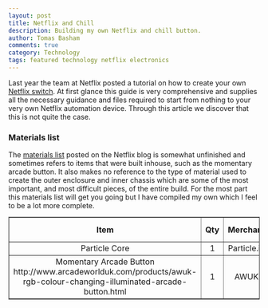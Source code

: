 ```yaml
---
layout: post
title: Netflix and Chill
description: Building my own Netflix and chill button.
author: Tomas Basham
comments: true
category: Technology
tags: featured technology netflix electronics
---
```

Last year the team at Netflix posted a tutorial on how to create your own [Netflix switch](https://makeit.netflix.com/the-switch). At first glance this guide is very comprehensive and supplies all the necessary guidance and files required to start from nothing to your very own Netflix automation device. Through this article we discover that this is not quite the case.

### Materials list

The [materials list](https://makeit.netflix.com/downloads/build_step2_MaterialsList.pdf) posted on the Netflix blog is somewhat unfinished and sometimes refers to items that were built inhouse, such as the momentary arcade button. It also makes no reference to the type of material used to create the outer enclosure and inner chassis which are some of the most important, and most difficult pieces, of the entire build. For the most part this materials list will get you going but I have compiled my own which I feel to be a lot more complete.

<table border="1" width="100%" style="text-align:center; margin: 10px 0;">
  <tr>
    <th>Item</th>
    <th>Qty</th>
    <th>Merchant</th>
    <th>Part Number</th>
  </tr>
  <tr>
    <td>Particle Core</td>
    <td>1</td>
    <td>Particle.io</td>
    <td>N/A</td>
  </tr>
  <tr>
    <td>Momentary Arcade Button http://www.arcadeworlduk.com/products/awuk-rgb-colour-changing-illuminated-arcade-button.html</td>
    <td>1</td>
    <td>AWUK</td>
    <td>N/A</td>
  </tr>

</table>
